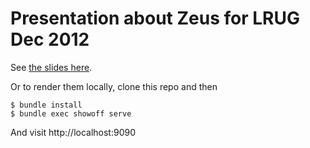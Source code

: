 # Presentation about Zeus for LRUG Dec 2012

See [the slides here](http://mocoso.github.com/my-tests-run-faster-than-yours/).

Or to render them locally, clone this repo and then

    $ bundle install
    $ bundle exec showoff serve

And visit http://localhost:9090
